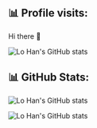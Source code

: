## 📊 Profile visits:

Hi there 👋

![Lo Han's GitHub stats](https://profile-counter.glitch.me/lo-han/count.svg)

## 📊 GitHub Stats:

![Lo Han's GitHub stats](https://github-readme-stats-flax-ten-81.vercel.app/api?username=lo-han&show_icons=true&theme=dark)

![Lo Han's GitHub stats](https://github-readme-streak-stats.herokuapp.com/?user=lo-han&theme=dark&hide_border=false)

